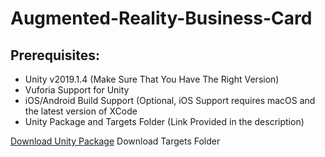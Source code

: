 # Augmented-Reality-Business-Card
## Prerequisites:
<ul>
  <li>Unity v2019.1.4 (Make Sure That You Have The Right Version)</li>
  <li>Vuforia Support for Unity</li>
  <li>iOS/Android Build Support (Optional, iOS Support requires macOS and the latest version of XCode</li>
  <li>Unity Package and Targets Folder (Link Provided in the description)</li>
</ul>
<a href="https://drive.google.com/file/d/1QMMQdD05Ew1Ay7oGONOFif4wtGZSUxsP/view?usp=sharing">Download Unity Package</a>
<a hread="/Targets" download> Download Targets Folder</a>
